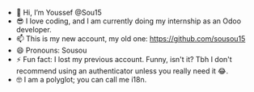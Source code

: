 - 👋 Hi, I’m Youssef @Sou15
- 😎 I love coding, and I am currently doing my internship as an Odoo developer.
- 📫 This is my new account, my old one: https://github.com/sousou15
- 😄 Pronouns: Sousou
- ⚡ Fun fact: I lost my previous account. Funny, isn't it? Tbh I don't recommend using an authenticator unless you really need it 😂.
- 🤓 I am a polyglot; you can call me i18n.
<!---
Sou15/Sou15 is a ✨ special ✨ repository because its `README.md` (this file) appears on your GitHub profile.
You can click the Preview link to take a look at your changes.
--->
